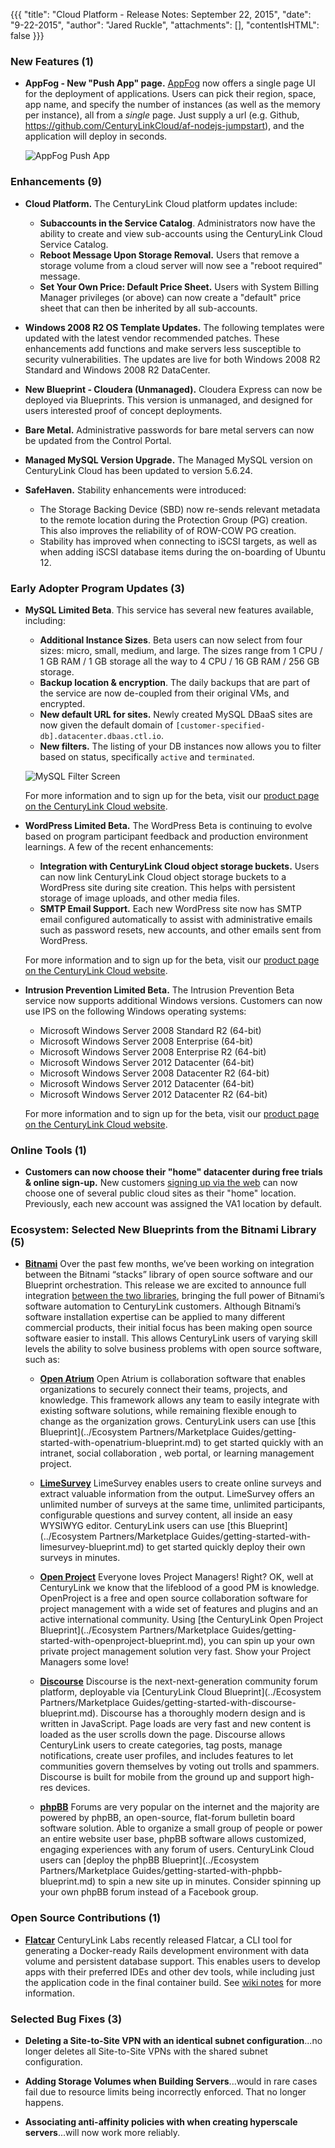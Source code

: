 {{{
"title": "Cloud Platform - Release Notes: September 22, 2015",
"date": "9-22-2015",
"author": "Jared Ruckle",
"attachments": [],
"contentIsHTML": false
}}}

### New Features (1)

* __AppFog - New "Push App" page.__ [AppFog](https://www.ctl.io/appfog/) now offers a single page UI for the deployment of applications. Users can pick their region, space, app name, and specify the number of instances (as well as the memory per instance), all from a _single_ page. Just supply a url (e.g. Github, https://github.com/CenturyLinkCloud/af-nodejs-jumpstart), and the application will deploy in seconds.

    ![AppFog Push App](../images/2015-09-22-appfog-push-app-ui.png)

### Enhancements (9)

* __Cloud Platform.__ The CenturyLink Cloud platform updates include:
  * __Subaccounts in the Service Catalog__. Administrators now have the ability to create and view sub-accounts using the CenturyLink Cloud Service Catalog.
  * __Reboot Message Upon Storage Removal.__ Users that remove a storage volume from a cloud server will now see a "reboot required" message.
  * __Set Your Own Price: Default Price Sheet.__ Users with System Billing Manager privileges (or above) can now create a "default" price sheet that can then be inherited by all sub-accounts.


* __Windows 2008 R2 OS Template Updates.__ The following templates were updated with the latest vendor recommended patches. These enhancements add functions and make servers less susceptible to security vulnerabilities. The updates are live for both Windows 2008 R2 Standard and Windows 2008 R2 DataCenter.

* __New Blueprint - Cloudera (Unmanaged).__ Cloudera Express can now be deployed via Blueprints. This version is unmanaged, and designed for users interested proof of concept deployments.

* __Bare Metal.__ Administrative passwords for bare metal servers can now be updated from the Control Portal.

* __Managed MySQL Version Upgrade.__ The Managed MySQL version on CenturyLink Cloud has been updated to version 5.6.24.


* __SafeHaven.__ Stability enhancements were introduced:
    * The Storage Backing Device (SBD) now re-sends relevant metadata to the remote location during the Protection Group (PG) creation. This also improves the reliability of of ROW-COW PG creation.
    * Stability has improved when connecting to iSCSI targets, as well as when adding iSCSI database items during the on-boarding of Ubuntu 12.

### Early Adopter Program Updates (3)

* __MySQL Limited Beta__. This service has several new features available, including:
  * __Additional Instance Sizes__. Beta users can now select from four sizes: micro, small, medium, and large. The sizes range from 1 CPU / 1 GB RAM / 1 GB storage all the way to 4 CPU / 16 GB RAM / 256 GB storage.
  * __Backup location & encryption__. The daily backups that are part of the service are now de-coupled from their original VMs, and encrypted.
  * __New default URL for sites.__ Newly created MySQL DBaaS sites are now given the default domain of `[customer-specified-db].datacenter.dbaas.ctl.io`.
  * __New filters.__ The listing of your DB instances now allows you to filter based on status, specifically `active` and `terminated`.

  ![MySQL Filter Screen](../images/2015-09-22-MySQL_filter.png)

  For more information and to sign up for the beta, visit our [product page on the CenturyLink Cloud website](https://www.ctl.io/dbaas/).

* __WordPress Limited Beta.__ The WordPress Beta is continuing to evolve based on program participant feedback and production environment learnings. A few of the recent enhancements:
    + __Integration with CenturyLink Cloud object storage buckets.__ Users can now link CenturyLink Cloud object storage buckets to a WordPress site during site creation. This helps with persistent storage of image uploads, and other media files.
    + __SMTP Email Support.__ Each new WordPress site now has SMTP email configured automatically to assist with administrative emails such as password resets, new accounts, and other emails sent from WordPress.

  For more information and to sign up for the beta, visit our [product page on the CenturyLink Cloud website](https://www.ctl.io/wordpress/).

* __Intrusion Prevention Limited Beta.__ The Intrusion Prevention Beta service now supports additional Windows versions. Customers can now use IPS on the following Windows operating systems:
  * Microsoft Windows Server 2008 Standard R2 (64-bit)
  * Microsoft Windows Server 2008 Enterprise (64-bit)
  * Microsoft Windows Server 2008 Enterprise R2 (64-bit)
  * Microsoft Windows Server 2012 Datacenter (64-bit)
  * Microsoft Windows Server 2008 Datacenter R2 (64-bit)
  * Microsoft Windows Server 2012 Datacenter (64-bit)
  * Microsoft Windows Server 2012 Datacenter R2 (64-bit)

  For more information and to sign up for the beta, visit our [product page on the CenturyLink Cloud website](https://www.ctl.io/intrusion-prevention-service/).

### Online Tools (1)

* __Customers can now choose their "home" datacenter during free trials & online sign-up.__ New customers [signing up via the web](http://www.ctl.io/free-trial/) can now choose one of several public cloud sites as their "home" location. Previously, each new account was assigned the VA1 location by default.

### Ecosystem: Selected New Blueprints from the Bitnami Library (5)

* __[Bitnami](https://bitnami.com/centurylink)__ Over the past few months, we’ve been working on integration between the Bitnami “stacks” library of open source software and our Blueprint orchestration.  This release we are excited to announce full integration [between the two libraries](https://www.ctl.io/knowledge-base/search/?q=bitnami+site%3Ahttps%3A%2F%2Fwww.ctl.io%2Fknowledge-base%2F), bringing the full power of Bitnami’s software automation to CenturyLink customers.  Although Bitnami’s software installation expertise can be applied to many different commercial products, their initial focus has been making open source software easier to install.  This allows CenturyLink users of varying skill levels the ability to solve business problems with open source software, such as:

    * __[Open Atrium](http://openatrium.com/)__ Open Atrium is collaboration software that enables organizations to securely connect their teams, projects, and knowledge. This framework allows any team to easily integrate with existing software solutions, while remaining flexible enough to change as the organization grows. CenturyLink users can use [this Blueprint](../Ecosystem Partners/Marketplace Guides/getting-started-with-openatrium-blueprint.md) to get started quickly with an intranet, social collaboration , web portal, or learning management project.

    * __[LimeSurvey](https://www.limesurvey.org/en/)__ LimeSurvey enables users to create online surveys and extract valuable information from the output. LimeSurvey offers an unlimited number of surveys at the same time, unlimited participants, configurable questions and survey content, all inside an easy WYSIWYG editor. CenturyLink users can use [this Blueprint](../Ecosystem Partners/Marketplace Guides/getting-started-with-limesurvey-blueprint.md) to get started quickly deploy their own surveys in minutes.

    * __[Open Project](https://www.openproject.org/)__ Everyone loves Project Managers! Right? OK, well at CenturyLink we know that the lifeblood of a good PM is knowledge. OpenProject is a free and open source collaboration software for project management with a wide set of features and plugins and an active international community. Using [the CenturyLink Open Project Blueprint](../Ecosystem Partners/Marketplace Guides/getting-started-with-openproject-blueprint.md), you can spin up your own private project management solution very fast. Show your Project Managers some love!

    * __[Discourse](http://www.discourse.org)__ Discourse is the next-next-generation community forum platform, deployable via [CenturyLink Cloud Blueprint](../Ecosystem Partners/Marketplace Guides/getting-started-with-discourse-blueprint.md). Discourse has a thoroughly modern design and is written in JavaScript. Page loads are very fast and new content is loaded as the user scrolls down the page. Discourse allows CenturyLink users to create categories, tag posts, manage notifications, create user profiles, and includes features to let communities govern themselves by voting out trolls and spammers. Discourse is built for mobile from the ground up and support high-res devices.

    * __[phpBB](https://www.phpbb.com/)__ Forums are very popular on the internet and the majority are powered by phpBB, an open-source, flat-forum bulletin board software solution. Able to organize a small group of people or power an entire website user base, phpBB software allows customized, engaging experiences with any forum of users. CenturyLink Cloud users can [deploy the phpBB Blueprint](../Ecosystem Partners/Marketplace Guides/getting-started-with-phpbb-blueprint.md) to spin a new site up in minutes. Consider spinning up your own phpBB forum instead of a Facebook group.

### Open Source Contributions (1)

* __[Flatcar](https://labs.ctl.io/introducing-flatcar-tool-for-creating-docker-ready-rails-projects/)__ CenturyLink Labs recently released Flatcar, a CLI tool for generating a Docker-ready Rails development environment with data volume and persistent database support. This enables users to develop apps with their preferred IDEs and other dev tools, while including just the application code in the final container build. See [wiki notes](https://github.com/CenturyLinkLabs/flatcar) for more information.

### Selected Bug Fixes (3)

* __Deleting a Site-to-Site VPN with an identical subnet configuration__...no longer deletes all Site-to-Site VPNs with the shared subnet configuration.

* __Adding Storage Volumes when Building Servers__...would in rare cases fail due to resource limits being incorrectly enforced. That no longer happens.

* __Associating anti-affinity policies with when creating hyperscale servers__...will now work more reliably.
